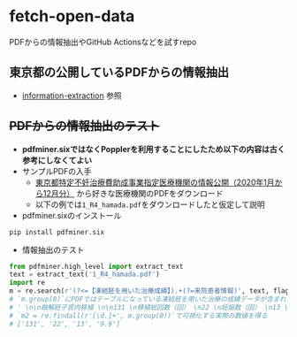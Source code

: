 # fetch-open-data
PDFからの情報抽出やGitHub Actionsなどを試すrepo

## 東京都の公開しているPDFからの情報抽出
- [information-extraction](https://github.com/code-for-future-moms/fetch-open-data/tree/main/information-extraction) 参照

## ~~PDFからの情報抽出のテスト~~
- __pdfminer.sixではなくPopplerを利用することにしたため以下の内容は古く参考にしなくてよい__
- サンプルPDFの入手
  - [東京都特定不妊治療費助成事業指定医療機関の情報公開（2020年1月から12月分）](https://www.fukushi.metro.tokyo.lg.jp/kodomo//kosodate/josei/funin/shiteiiryou-jouhoukoukai.html) から好きな医療機関のPDFをダウンロード
  - 以下の例では`1_R4_hamada.pdf`をダウンロードしたと仮定して説明
- pdfminer.sixのインストール
```
pip install pdfminer.six
```
- 情報抽出のテスト
```python
from pdfminer.high_level import extract_text
text = extract_text('1_R4_hamada.pdf')
import re
m = re.search(r'(?<=【凍結胚を用いた治療成績】).+(?=来院患者情報)', text, flags=re.DOTALL)
# `m.group(0)`にPDFではテーブルになっている凍結胚を用いた治療の成績データが含まれる
# ' \n\n融解胚子宮内移植 \n\n131 \n移植総回数（回） \n22 \n妊娠数（回） \n13 \n生産分娩数（回） \n移植あたり生産率（%）  9.9 \n\n'
# `m2 = re.findall(r'[\d.]+', m.group(0))`で可視化する実際の数値を得る
# ['131', '22', '13', '9.9']
```